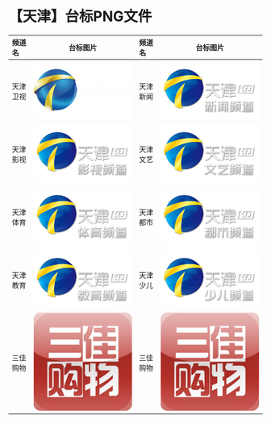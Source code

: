 # 【天津】台标PNG文件
|频道名|台标图片|频道名|台标图片|
|:---|:---:|:---|:---:|
|天津卫视|<img src="https://raw.githubusercontent.com/xiaolvdouya/TV-LOGO/refs/heads/main/%E5%A4%A9%E6%B4%A5/天津卫视.png">|天津新闻|<img src="https://raw.githubusercontent.com/xiaolvdouya/TV-LOGO/refs/heads/main/%E5%A4%A9%E6%B4%A5/天津新闻.png">|
|天津影视|<img src="https://raw.githubusercontent.com/xiaolvdouya/TV-LOGO/refs/heads/main/%E5%A4%A9%E6%B4%A5/天津影视.png">|天津文艺|<img src="https://raw.githubusercontent.com/xiaolvdouya/TV-LOGO/refs/heads/main/%E5%A4%A9%E6%B4%A5/天津文艺.png">|
|天津体育|<img src="https://raw.githubusercontent.com/xiaolvdouya/TV-LOGO/refs/heads/main/%E5%A4%A9%E6%B4%A5/天津体育.png">|天津都市|<img src="https://raw.githubusercontent.com/xiaolvdouya/TV-LOGO/refs/heads/main/%E5%A4%A9%E6%B4%A5/天津都市.png">|
|天津教育|<img src="https://raw.githubusercontent.com/xiaolvdouya/TV-LOGO/refs/heads/main/%E5%A4%A9%E6%B4%A5/天津教育.png">|天津少儿|<img src="https://raw.githubusercontent.com/xiaolvdouya/TV-LOGO/refs/heads/main/%E5%A4%A9%E6%B4%A5/天津少儿.png">|
|三佳购物|<img src="https://raw.githubusercontent.com/xiaolvdouya/TV-LOGO/refs/heads/main/%E5%A4%A9%E6%B4%A5/三佳购物.jpg">|三佳购物|<img src="https://raw.githubusercontent.com/xiaolvdouya/TV-LOGO/refs/heads/main/%E5%A4%A9%E6%B4%A5/三佳购物.jpg">|

